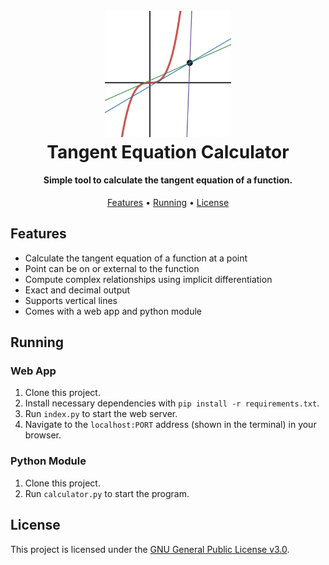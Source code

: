 <h1 align="center">
  <br>
  <a href="https://github.com/sbplat/tangent-equation-calculator">
    <img src="assets/tangent-lines.svg" alt="Tangent Lines" width="40%">
  </a>
  <br>
  Tangent Equation Calculator
  <br>
</h1>

<h4 align="center">Simple tool to calculate the tangent equation of a function.</h4>

<p align="center">
  <a href="#features">Features</a> •
  <a href="#running">Running</a> •
  <a href="#license">License</a>
</p>

## Features

* Calculate the tangent equation of a function at a point
* Point can be on or external to the function
* Compute complex relationships using implicit differentiation
* Exact and decimal output
* Supports vertical lines
* Comes with a web app and python module

## Running

### Web App

1. Clone this project.
2. Install necessary dependencies with `pip install -r requirements.txt`.
3. Run `index.py` to start the web server.
4. Navigate to the `localhost:PORT` address (shown in the terminal) in your browser.

### Python Module

1. Clone this project.
2. Run `calculator.py` to start the program.

## License

This project is licensed under the [GNU General Public License v3.0](LICENSE).
